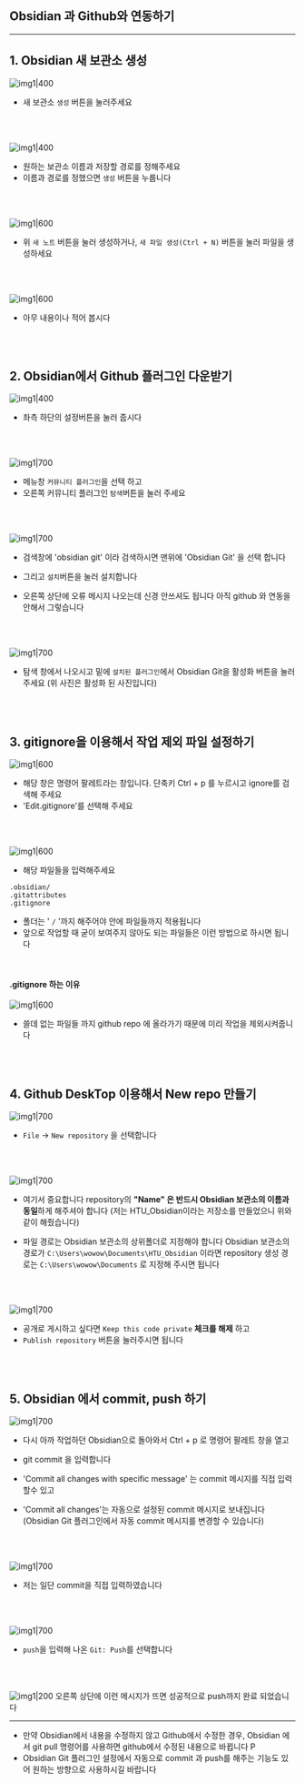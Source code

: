 ## Obsidian 과 Github와 연동하기

---

## 1. Obsidian 새 보관소 생성
![img1|400](./images/step02.png)
- 새 보관소 `생성` 버튼을 눌러주세요

<br/>
<br/>

![img1|400](./images/step03.png)
- 원하는 보관소 이름과 저장할 경로를 정해주세요
- 이름과 경로를 정했으면 `생성` 버튼을 누룹니다

<br/>
<br/>

![img1|600](./images/step04.png)
- 위 `새 노트`  버튼을 눌러 생성하거나, `새 파일 생성(Ctrl + N)` 버튼을 눌러 파일을 생성하세요

<br/>
<br/>

![img1|600](./images/step05.png)
- 아무 내용이나 적어 봅시다

<br/>
<br/>

## 2. Obsidian에서 Github 플러그인 다운받기

![img1|400](./images/step06.png)
- 좌측 하단의 설정버튼을 눌러 줍시다

<br/>
<br/>

![img1|700](./images/step07.png)
- 메뉴창 `커뮤니티 플러그인`을 선택 하고
- 오른쪽 커뮤니티 플러그인 `탐색`버튼을 눌러 주세요

<br/>
<br/>

![img1|700](./images/step08.png)
- 검색창에 'obsidian git' 이라 검색하시면 맨위에 'Obsidian Git' 을 선택 합니다
- 그리고 `설치`버튼을 눌러 설치합니다

- 오른쪽 상단에 오류 메시지 나오는데 신경 안쓰셔도 됩니다
  아직 github 와 연동을 안해서 그렇습니다

<br/>
<br/>

![img1|700](./images/step09.png)
- 탐색 창에서 나오시고 밑에 `설치된 플러그인`에서 Obsidian Git을 활성화 버튼을 눌러주세요
  (위 사진은 활성화 된 사진입니다)
  
<br/>
<br/>

## 3. gitignore을 이용해서 작업 제외 파일 설정하기

![img1|600](./images/step10.png)

- 해당 창은 명령어 팔레트라는 창입니다. 단축키 Ctrl + p 를 누르시고 ignore를 검색해 주세요
- 'Edit.gitignore'를 선택해 주세요

<br/>
<br/>

![img1|600](./images/step11.png)
- 해당 파일들을 입력해주세요
```
.obsidian/
.gitattributes
.gitignore
```
- 폴더는 ' `/` '까지 해주어야 안에 파일들까지 적용됩니다
- 앞으로 작업할 때 굳이 보여주지 않아도 되는 파일들은 이런 방법으로 하시면 됩니다


<br/>

#### .gitignore 하는 이유
![img1|600](./images/step12.png)
- 쓸데 없는 파일들 까지 github repo 에 올라가기 때문에 미리 작업을 제외시켜줍니다

<br/>
<br/>

## 4. Github DeskTop 이용해서 New repo 만들기

![img1|700](./images/step13.png)
- `File`  → `New repository` 을 선택합니다

<br/>
<br/>

![img1|700](./images/step14.png)
- 여기서 중요합니다 repository의 **"Name" 은 반드시 Obsidian 보관소의 이름과 동일**하게 해주셔야 합니다 (저는 HTU_Obsidian이라는 저장소를 만들었으니 위와 같이 해줬습니다)

- 파일 경로는 Obsidian 보관소의 상위폴더로 지정해야 합니다
  Obsidian 보관소의 경로가 `C:\Users\wowow\Documents\HTU_Obsidian` 이라면
  repository 생성 경로는 `C:\Users\wowow\Documents` 로 지정해 주시면 됩니다

<br/>
<br/>

![img1|700](./images/step15.png)
- 공개로 게시하고 싶다면 `Keep this code private` **체크를 해제** 하고
- `Publish repository` 버튼을 눌러주시면 됩니다

<br/>
<br/>

## 5. Obsidian 에서 commit, push 하기

![img1|700](./images/step16.png)
- 다시 아까 작업하던 Obsidian으로 돌아와서 Ctrl + p 로 명령어 팔레트 창을 열고

- git commit 을 입력합니다

- 'Commit all changes with specific message' 는 commit 메시지를 직접 입력 할수 있고

- 'Commit all changes'는 자동으로 설정된 commit 메시지로 보내집니다
  (Obsidian Git 플러그인에서 자동 commit 메시지를 변경할 수 있습니다)



<br/>
<br/>

![img1|700](./images/step17.png)
- 저는 일단 commit을 직접 입력하였습니다

<br/>
<br/>

![img1|700](./images/step18.png)
- `push`을 입력해 나온  `Git: Push`를 선택합니다

<br/>
<br/>

![img1|200](./images/step19.png)
오른쪽 상단에 이런 메시지가 뜨면 성공적으로 push까지 완료 되었습니다

---

- 만약 Obsidian에서 내용을 수정하지 않고 Github에서 수정한 경우,
  Obsidian 에서 git pull 명령어를 사용하면 github에서 수정된 내용으로 바뀝니다
P
- Obsidian Git 플러그인 설정에서 자동으로 commit 과 push를 해주는 기능도 있어
  원하는 방향으로 사용하시길 바랍니다
